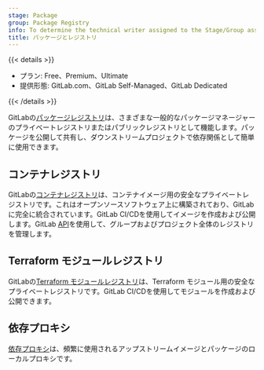 ```yaml
---
stage: Package
group: Package Registry
info: To determine the technical writer assigned to the Stage/Group associated with this page, see https://handbook.gitlab.com/handbook/product/ux/technical-writing/#assignments
title: パッケージとレジストリ
---
```


{{< details >}}

- プラン: Free、Premium、Ultimate
- 提供形態: GitLab.com、GitLab Self-Managed、GitLab Dedicated

{{< /details >}}

GitLabの[パッケージレジストリ](package_registry/_index.md)は、さまざまな一般的なパッケージマネージャーのプライベートレジストリまたはパブリックレジストリとして機能します。パッケージを公開して共有し、ダウンストリームプロジェクトで依存関係として簡単に使用できます。

## コンテナレジストリ

GitLabの[コンテナレジストリ](container_registry/_index.md)は、コンテナイメージ用の安全なプライベートレジストリです。これはオープンソースソフトウェア上に構築されており、GitLabに完全に統合されています。GitLab CI/CDを使用してイメージを作成および公開します。GitLab [API](../../api/container_registry.md)を使用して、グループおよびプロジェクト全体のレジストリを管理します。

## Terraform モジュールレジストリ

GitLabの[Terraform モジュールレジストリ](terraform_module_registry/_index.md)は、Terraform モジュール用の安全なプライベートレジストリです。GitLab CI/CDを使用してモジュールを作成および公開できます。

## 依存プロキシ

[依存プロキシ](dependency_proxy/_index.md)は、頻繁に使用されるアップストリームイメージとパッケージのローカルプロキシです。
